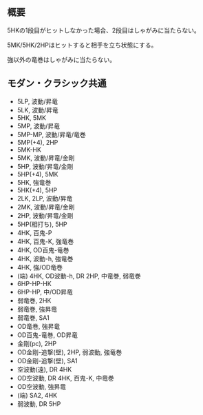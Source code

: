 ## 概要

5HKの1段目がヒットしなかった場合、2段目はしゃがみに当たらない。

5MK/5HK/2HPはヒットすると相手を立ち状態にする。

強以外の竜巻はしゃがみに当たらない。

## モダン・クラシック共通

- 5LP, 波動/昇竜
- 5LK, 波動/昇竜
- 5HK, 5MK
- 5MP, 波動/昇竜
- 5MP-MP, 波動/昇竜/竜巻
- 5MP(+4), 2HP
- 5MK-HK
- 5MK, 波動/昇竜/金剛
- 5HP, 波動/昇竜/金剛
- 5HP(+4), 5MK
- 5HK, 強竜巻
- 5HK(+4), 5HP
- 2LK, 2LP, 波動/昇竜
- 2MK, 波動/昇竜/金剛
- 2HP, 波動/昇竜/金剛
- 5HP(相打ち), 5HP
- 4HK, 百鬼-P
- 4HK, 百鬼-K, 強竜巻
- 4HK, OD百鬼-竜巻
- 4HK, 波動-h, 強竜巻
- 4HK, 強/OD竜巻
- (端) 4HK, OD波動-h, DR 2HP, 中竜巻, 弱竜巻
- 6HP-HP-HK
- 6HP-HP, 中/OD昇竜
- 弱竜巻, 2HK
- 弱竜巻, 強昇竜
- 弱竜巻, SA1
- OD竜巻, 強昇竜
- OD百鬼-竜巻, OD昇竜
- 金剛(pc), 2HP
- OD金剛-追撃(壁), 2HP, 弱波動, 強竜巻
- OD金剛-追撃(壁), SA1
- 空波動(遠), DR 4HK
- OD空波動, DR 4HK, 百鬼-K, 中竜巻
- OD空波動, 強昇竜
- (端) SA2, 4HK
- 弱波動, DR 5HP
